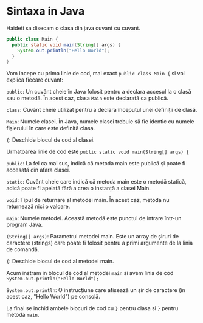 # Sintaxa in Java

Haideti sa disecam o clasa din java cuvant cu cuvant.

```java
public class Main {
  public static void main(String[] args) {
    System.out.println("Hello World");
  }
}
```
Vom incepe cu prima linie de cod, mai exact `public class Main {` si voi explica fiecare cuvant:


`public`: Un cuvânt cheie în Java folosit pentru a declara accesul la o clasă sau o metodă. În acest caz, clasa `Main` este declarată ca publică.

`class`: Cuvânt cheie utilizat pentru a declara începutul unei definiții de clasă.

`Main`: Numele clasei. În Java, numele clasei trebuie să fie identic cu numele fișierului în care este definită clasa.

`{`: Deschide blocul de cod al clasei.

Urmatoarea linie de cod este `public static void main(String[] args) {`

`public`: La fel ca mai sus, indică că metoda main este publică și poate fi accesată din afara clasei.

`static`: Cuvânt cheie care indică că metoda main este o metodă statică, adică poate fi apelată fără a crea o instanță a clasei Main.

`void`: Tipul de returnare al metodei main. În acest caz, metoda nu returnează nici o valoare.

`main`: Numele metodei. Această metodă este punctul de intrare într-un program Java.

`(String[] args)`: Parametrul metodei main. Este un array de șiruri de caractere (strings) care poate fi folosit pentru a primi argumente de la linia de comandă.

`{`: Deschide blocul de cod al metodei main.


Acum instram in blocul de cod al metodei `main` si avem linia de cod `System.out.println("Hello World");`

`System.out.println`: O instrucțiune care afișează un șir de caractere (în acest caz, "Hello World") pe consolă.

La final se inchid ambele blocuri de cod cu `}` pentru clasa si `}` pentru metoda `main`.




